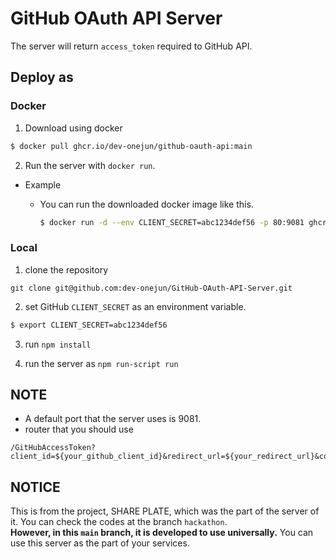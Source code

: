 # GitHub OAuth API Server

The server will return `access_token` required to GitHub API.

## Deploy as

### Docker

1. Download using docker

``` bash
$ docker pull ghcr.io/dev-onejun/github-oauth-api:main
```

2. Run the server with `docker run`.

* Example

  * You can run the downloaded docker image like this.

    ``` bash
    $ docker run -d --env CLIENT_SECRET=abc1234def56 -p 80:9081 ghcr.io/dev-onejun/github-oauth-login:main
    ```

### Local

1. clone the repository

```
git clone git@github.com:dev-onejun/GitHub-OAuth-API-Server.git
```

2. set GitHub `CLIENT_SECRET` as an environment variable.

``` bash
$ export CLIENT_SECRET=abc1234def56
```

3. run `npm install`

4. run the server as `npm run-script run`

## NOTE

* A default port that the server uses is 9081.
* router that you should use

```
/GitHubAccessToken?client_id=${your_github_client_id}&redirect_url=${your_redirect_url}&code=${code_you_received}
```

## NOTICE

This is from the project, SHARE PLATE, which was the part of the server of it. You can check the codes at the branch `hackathon`.\
__However, in this `main` branch, it is developed to use universally.__ You can use this server as the part of your services.
